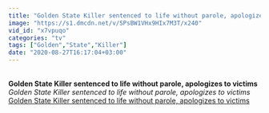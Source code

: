 ```yaml
---
title: "Golden State Killer sentenced to life without parole, apologizes to victims"
image: "https://s1.dmcdn.net/v/SPsBW1VHx9HIx7M3T/x240"
vid_id: "x7vpuqo"
categories: "tv"
tags: ["Golden","State","Killer"]
date: "2020-08-27T16:17:04+03:00"
---
```

<br><b>Golden State Killer sentenced to life without parole, apologizes to victims</b><br> <i>Golden State Killer sentenced to life without parole, apologizes to victims</i><br> <u>Golden State Killer sentenced to life without parole, apologizes to victims</u>
